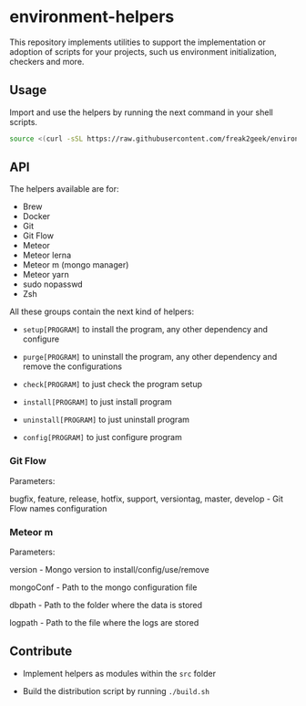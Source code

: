 # environment-helpers

This repository implements utilities to support the implementation or adoption of scripts for your projects, such us environment initialization, checkers and more.

## Usage

Import and use the helpers by running the next command in your shell scripts.

``` bash
source <(curl -sSL https://raw.githubusercontent.com/freak2geek/environment-helpers/master/dist/index.sh)
```

## API

The helpers available are for:

- Brew
- Docker
- Git
- Git Flow
- Meteor
- Meteor lerna
- Meteor m (mongo manager)
- Meteor yarn
- sudo nopasswd
- Zsh

All these groups contain the next kind of helpers:

- `setup[PROGRAM]` to install the program, any other dependency and configure

- `purge[PROGRAM]` to uninstall the program, any other dependency and remove the configurations

- `check[PROGRAM]` to just check the program setup

- `install[PROGRAM]` to just install program

- `uninstall[PROGRAM]` to just uninstall program

- `config[PROGRAM]` to just configure program

### Git Flow

Parameters: 

bugfix, feature, release, hotfix, support, versiontag, master, develop - Git Flow names configuration

### Meteor m

Parameters: 

version - Mongo version to install/config/use/remove

mongoConf - Path to the mongo configuration file

dbpath - Path to the folder where the data is stored

logpath - Path to the file where the logs are stored

## Contribute

- Implement helpers as modules within the `src` folder

- Build the distribution script by running `./build.sh`
